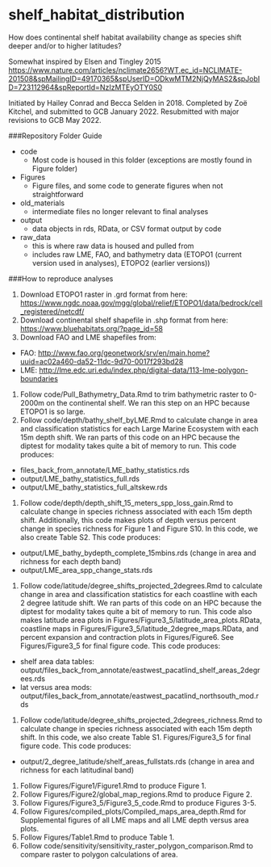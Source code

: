 # shelf_habitat_distribution
How does continental shelf habitat availability change as species shift deeper and/or to higher latitudes?

Somewhat inspired by Elsen and Tingley 2015 https://www.nature.com/articles/nclimate2656?WT.ec_id=NCLIMATE-201508&spMailingID=49170365&spUserID=ODkwMTM2NjQyMAS2&spJobID=723112964&spReportId=NzIzMTEyOTY0S0

Initiated by Hailey Conrad and Becca Selden in 2018. Completed by Zoë Kitchel, and submitted to GCB January 2022. Resubmitted with major revisions to GCB May 2022. 

###Repository Folder Guide

- code
    - Most code is housed in this folder (exceptions are mostly found in Figure folder)
- Figures
    - Figure files, and some code to generate figures when not straightforward
- old_materials
    - intermediate files no longer relevant to final analyses
- output
    - data objects in rds, RData, or CSV format output by code
- raw_data
    - this is where raw data is housed and pulled from
    - includes raw LME, FAO, and bathymetry data  (ETOPO1 (current version used in analyses), ETOPO2 (earlier versions))
    
###How to reproduce analyses
    
1. Download ETOPO1 raster in .grd format from here: https://www.ngdc.noaa.gov/mgg/global/relief/ETOPO1/data/bedrock/cell_registered/netcdf/
1. Download continental shelf shapefile in .shp format from here: https://www.bluehabitats.org/?page_id=58
1. Download FAO and LME shapefiles from:
  - FAO: http://www.fao.org/geonetwork/srv/en/main.home?uuid=ac02a460-da52-11dc-9d70-0017f293bd28
  - LME: http://lme.edc.uri.edu/index.php/digital-data/113-lme-polygon-boundaries
1. Follow code/Pull_Bathymetry_Data.Rmd to trim bathymetric raster to 0-2000m on the continental shelf. We ran this step on an HPC because ETOPO1 is so large. 
1. Follow code/depth/bathy_shelf_byLME.Rmd to calculate change in area and classification statistics for each Large Marine Ecosystem with each 15m depth shift. We ran parts of this code on an HPC because the diptest for modality takes quite a bit of memory to run. This code produces:
  - files_back_from_annotate/LME_bathy_statistics.rds
  - output/LME_bathy_statistics_full.rds
  - output/LME_bathy_statistics_full_altskew.rds
1. Follow code/depth/depth_shift_15_meters_spp_loss_gain.Rmd to calculate change in species richness associated with each 15m depth shift. Additionally, this code makes plots of depth versus percent change in species richness for Figure 1 and Figure S10. In this code, we also create Table S2. This code produces:
  - output/LME_bathy_bydepth_complete_15mbins.rds (change in area and richness for each depth band)
  - output/LME_area_spp_change_stats.rds
1. Follow code/latitude/degree_shifts_projected_2degrees.Rmd to calculate change in area and classification statistics for each coastline with each 2 degree latitude shift. We ran parts of this code on an HPC because the diptest for modality takes quite a bit of memory to run. This code also makes latitude area plots in Figures/Figure3_5/latitude_area_plots.RData, coastline maps in Figures/Figure3_5/latitude_2degree_maps.RData, and percent expansion and contraction plots in Figures/Figure6. See Figures/Figure3_5 for final figure code. This code produces:
  - shelf area data tables: output/files_back_from_annotate/eastwest_pacatlind_shelf_areas_2degrees.rds
  - lat versus area mods: output/files_back_from_annotate/eastwest_pacatlind_northsouth_mod.rds
1. Follow code/latitude/degree_shifts_projected_2degrees_richness.Rmd to calculate change in species richness associated with each 15m depth shift. In this code, we also create Table S1. Figures/Figure3_5 for final figure code. This code produces:
  - output/2_degree_latitude/shelf_areas_fullstats.rds (change in area and richness for each latitudinal band)
1. Follow Figures/Figure1/Figure1.Rmd to produce Figure 1. 
1. Follow Figures/Figure2/global_map_regions.Rmd to produce Figure 2. 
1. Follow Figures/Figure3_5/Figure3_5_code.Rmd to produce Figures 3-5.
1. Follow Figures/compiled_plots/Compiled_maps_area_depth.Rmd for Supplemental figures of all LME maps and all LME depth versus area plots. 
1. Follow Figures/Table1.Rmd to produce Table 1. 
1. Follow code/sensitivity/sensitivity_raster_polygon_comparison.Rmd to compare raster to polygon calculations of area. 

